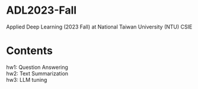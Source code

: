 # ADL2023-Fall
Applied Deep Learning (2023 Fall) at National Taiwan University (NTU) CSIE

# Contents
hw1: Question Answering\
hw2: Text Summarization\
hw3: LLM tuning
